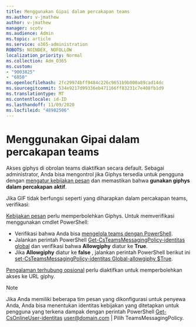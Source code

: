 ```yaml
---
title: Menggunakan Gipai dalam percakapan teams
ms.author: v-jmathew
author: v-jmathew
manager: scotv
ms.audience: Admin
ms.topic: article
ms.service: o365-administration
ROBOTS: NOINDEX, NOFOLLOW
localization_priority: Normal
ms.collection: Adm_O365
ms.custom:
- "9003825"
- "6850"
ms.openlocfilehash: 2fc29974bff9484c226c9651b9b000a89cad14dc
ms.sourcegitcommit: 534e9217d99336eb471166ff83231c7e408fb1d9
ms.translationtype: MT
ms.contentlocale: id-ID
ms.lasthandoff: 11/09/2020
ms.locfileid: "48982506"
---
```

# <a name="using-giphys-in-teams-conversations"></a>Menggunakan Gipai dalam percakapan teams

Akses giphys di obrolan teams diaktifkan secara default. Sebagai administrator, Anda bisa mengontrol jika Giphys tersedia untuk pengguna dengan [mengatur kebijakan pesan](https://docs.microsoft.com/microsoftteams/messaging-policies-in-teams#messaging-policy-settings) dan memastikan bahwa **gunakan giphys dalam percakapan** **aktif**.

Jika GIF tidak berfungsi seperti yang diharapkan dalam percakapan teams, verifikasi:

[Kebijakan pesan](https://docs.microsoft.com/microsoftteams/messaging-policies-in-teams) perlu memperbolehkan Giphys. Untuk memverifikasi menggunakan cmdlet PowerShell:

- Verifikasi bahwa Anda bisa [mengelola teams dengan PowerShell](https://docs.microsoft.com/microsoftteams/teams-powershell-overview?view=o365-worldwide#manage-teams-with-powershell).
- Jalankan perintah PowerShell [Get-CsTeamsMessagingPolicy-identitas global](https://docs.microsoft.com/powershell/module/skype/get-csteamsmessagingpolicy?view=skype-ps) dan verifikasi bahwa **Allowgiphy** diatur ke **True**.
- Jika **Allowgiphy** diatur ke **false** , jalankan perintah PowerShell berikut ini [set-CsTeamsMessagingPolicy-identitas Global-allowgiphy $True](https://docs.microsoft.com/powershell/module/skype/set-csteamsmessagingpolicy?view=skype-ps).

[Pengalaman terhubung opsional](https://docs.microsoft.com/deployoffice/privacy/optional-connected-experiences) perlu diaktifkan untuk memperbolehkan akses ke URL giphy.

> [!NOTE]
> Jika Anda memiliki beberapa tim pesan yang dikonfigurasi untuk penyewa Anda, Anda bisa menentukan identitas kebijakan yang ditetapkan untuk pengguna yang terkena dampak dengan perintah PowerShell [Get-CsOnlineUser-identitas](https://docs.microsoft.com/powershell/module/skype/get-csonlineuser?view=skype-ps) <user@domain.com> | Pilih TeamsMessagingPolicy.

